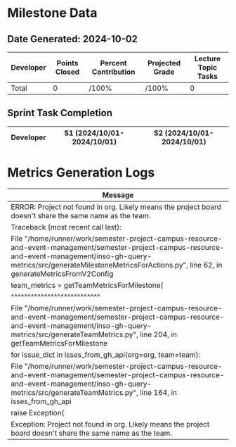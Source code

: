 # Milestone Data

## Date Generated: 2024-10-02
| Developer | Points Closed | Percent Contribution | Projected Grade | Lecture Topic Tasks |
| --------- | ------------- | -------------------- | --------------- | ------------------- |
| Total | 0 | /100% | /100% | 0 |


## Sprint Task Completion

| Developer | S1 (2024/10/01-2024/10/01) | S2 (2024/10/01-2024/10/01) |
|---|---|---|
# Metrics Generation Logs

| Message |
| ------- |
| ERROR: Project not found in org. Likely means the project board doesn't share the same name as the team. |
| Traceback (most recent call last): |
|   File "/home/runner/work/semester-project-campus-resource-and-event-management/semester-project-campus-resource-and-event-management/inso-gh-query-metrics/src/generateMilestoneMetricsForActions.py", line 62, in generateMetricsFromV2Config |
|     team_metrics = getTeamMetricsForMilestone( |
|                    ^^^^^^^^^^^^^^^^^^^^^^^^^^^ |
|   File "/home/runner/work/semester-project-campus-resource-and-event-management/semester-project-campus-resource-and-event-management/inso-gh-query-metrics/src/generateTeamMetrics.py", line 204, in getTeamMetricsForMilestone |
|     for issue_dict in isses_from_gh_api(org=org, team=team): |
|   File "/home/runner/work/semester-project-campus-resource-and-event-management/semester-project-campus-resource-and-event-management/inso-gh-query-metrics/src/generateTeamMetrics.py", line 164, in isses_from_gh_api |
|     raise Exception( |
| Exception: Project not found in org. Likely means the project board doesn't share the same name as the team. |
